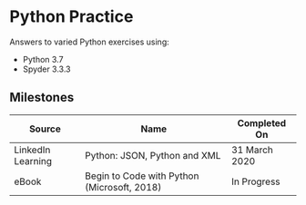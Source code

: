 # Python Practice
Answers to varied Python exercises using:
- Python 3.7
- Spyder 3.3.3

## Milestones
Source|Name|Completed On
-|-|-
LinkedIn Learning  |Python: JSON, Python and XML|31 March 2020
eBook|Begin to Code with Python (Microsoft, 2018)| In Progress